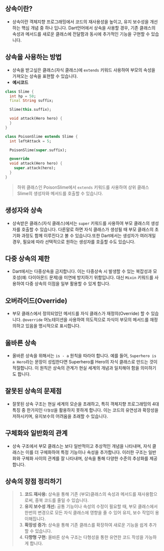 ## 상속이란?

- 상속이란 객체지향 프로그래밍에서 코드의 재사용성을 높이고, 유지 보수성을 개선하는 핵심 개념 중 하나 입니다. Dart언어에서 상속을 사용할 경우, 기존 클래스의 속성과 메서드를 새로운 클래스에 전달함과 동시에 추가적인 기능을 구현할 수 있습니다.

## 상속을 사용하는 방법

-  상속을 받고싶은 클래스(자식 클래스)에 `extends` 키워드 사용하여 부모의 속성을 가져오는 상속을 표현할 수 있습니다.
- **예시코드**
  
```dart
class Slime {
  int hp = 50;
  final String suffix;

  Slime(this.suffix);

  void attack(Hero hero) {
  }
}

class PoisonSlime extends Slime {
  int leftAttack = 5;

  PoisonSlime(super.suffix);

  @override
  void attack(Hero hero) {
    super.attack(hero);
  }
}
```
>하위 클래스인 PoisonSlime에서 `extends` 키워드를 사용하여 상위 클래스 Slime의 생성자와 메서드를 호출할 수 있습니다.

## 생성자와 상속


- 상속받은 클래스(자식 클래스)에서는 `super` 키워드를 사용하여 부모 클래스의 생성자를 호출할 수 있습니다. 다른말로 하면 자식 클래스가 생성될 때 부모 클래스의 초기화 과정도 함께 이루진다고 볼 수 있습니다.또한 Dart에서는 생성자가 여러개일 경우, 필요에 따라 선택적으로 원하는 생성자를 호출할 수도 있습니다.

## 다중 상속의 제한

- Dart에서는 다중상속을 금지합니다. 이는 다중상속 시 발생할 수 있는 복잡성과 모호성(예: 다이아몬드 문제)을 미연에 방지하기 위함입니다. 대신 `Mixin` 키워드를 사용하여 다중 상속의 이점을 일부 활용할 수 있게 합니다.

## 오버라이드(Override)

- 부모 클래스에서 정의되었던 메서드를 자식 클래스가 재정의(Override) 할 수 있습니다. `@override` 어노테이션을 사용하여 의도적으로 자식이 부모의 메서드를 재정의하고 있음을 명시적으로 표시합니다.

## 올바른 상속

- 올바른 상속을 위해서는 `is - a` 원칙을 따라야 합니다. 예를 들어, `Superhero is a Hero`라는 문장이 성립한다면 Superhero를 Hero의 자식 클래스로 만드는 것이 적절합니다. 이 원칙은 상속의 관계가 현실 세계의 개념과 일치해야 함을 의미하기도 합니다.

## 잘못된 상속의 문제점

- 잘못된 상속 구조는 현실 세계의 모순을 초래하고, 특히 객체지향 프로그래밍의 4대 특징 중 한가지인 `다형성`을 활용하지 못하게 합니다. 이는 코드의 유연성과 확장성을 저하시키며, 유지보수의 어려움을 초래할 수 있습니다.

## 구체화와 일반화의 관계

- 상속 구조에서 부모 클래스는 보다 일반적이고 추상적인 개념을 나타내며, 자식 클래스는 이를 더 구체화하여 특정 기능이나 속성을 추가합니다. 이러한 구조는 일반화와 구체화 사이의 관계를 잘 나타내며, 상속을 통해 다양한 수준의 추상화를 제공합니다.

## 상속의 장점 정리하기
>1. **코드 재사용:** 상속을 통해 기존 (부모)클래스의 속성과 메서드를 재사용함으로써, 중복 코드를 줄일 수 있습니다.
>2. **유지 보수성 개선:** 공통 기능이나 속성의 수정이 필요할 때, 부모 클래스에서 한번의 변경으로 모든 자식 클래스에 영향을 줄 수 있어 유지, 보수 작업이 용이해집니다.
>3. **확장성 증가:** 상속을 통해 기존 클래스를 확장하여 새로운 기능을 쉽게 추가할 수 있습니다.
>4. **다향형 구현:** 올바른 상속 구조는 다형성을 통한 유연한 코드 작성을 가능하게 합니다. 

